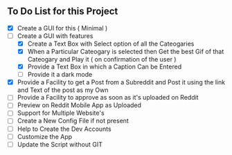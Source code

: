 ## To Do List for this Project

 - [x] Create a GUI for this ( Minimal )
 - [ ] Create a GUI with features
    - [x] Create a Text Box with Select option of all the Cateogaries
    - [x] When a Particular Cateogary is selected then Get the best Gif of that Cateogary and Play it ( on confirmation of the user ) 
    - [x] Provide a Text Box in which a Caption Can be Entered
    - [ ] Provide it a dark mode
 - [x] Provide a Facility to get a Post from a Subreddit and Post it using the link and Text of the post as my Own
 - [ ] Provide a Facility to approve as soon as it's uploaded on Reddit
 - [ ] Preview on Reddit Mobile App as Uploaded
 - [ ] Support for Multiple Website's
 - [ ] Create a New Config File if not present
 - [ ] Help to Create the Dev Accounts 
 - [ ] Customize the App
 - [ ] Update the Script without GIT